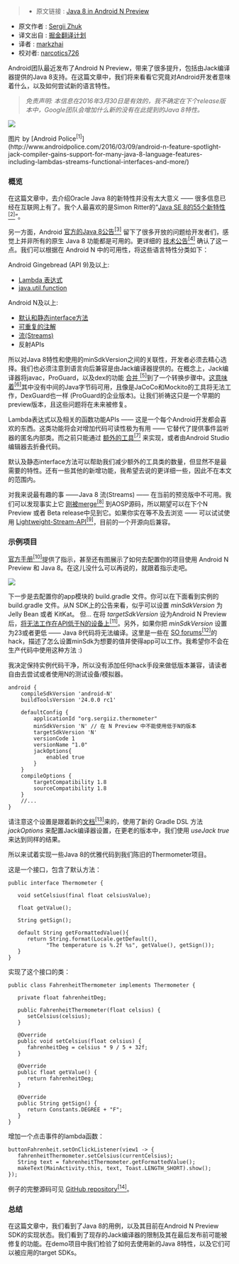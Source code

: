 >* 原文链接 : [Java 8 in Android N Preview](https://medium.com/@sergii/java-8-in-android-n-preview-76184e2ab7ad#.ywf5x3l8w)
* 原文作者 : [Sergii Zhuk](https://medium.com/@sergii)
* 译文出自 : [掘金翻译计划](https://github.com/xitu/gold-miner)
* 译者 : [markzhai](https://github.com/markzhai)
* 校对者: [narcotics726](https://github.com/narcotics726)


Android团队最近发布了Android N Preview，带来了很多提升，包括由Jack编译器提供的Java 8支持。在这篇文章中，我们将来看看它究竟对Android开发者意味着什么，以及如何尝试新的语言特性。

> _免责声明: 本信息在2016年3月30日是有效的，我不确定在下个release版本中，Google团队会增加什么新的没有在此提到的Java 8特性。_

![](https://cdn-images-1.medium.com/max/800/1*0Vex_2H0J7MBBiu1EqMtaw.png)

<figcaption>图片 by [Android Police<sup class="readableLinkFootnote">[1]</sup>](http://www.androidpolice.com/2016/03/09/android-n-feature-spotlight-jack-compiler-gains-support-for-many-java-8-language-features-including-lambdas-streams-functional-interfaces-and-more/)</figcaption>

### 概览

在这篇文章中，去介绍Oracle Java 8的新特性并没有太大意义 —— 很多信息已经在互联网上有了。我个人最喜欢的是Simon Ritter的“[Java SE 8的55个新特性<sup class="readableLinkFootnote">[2]</sup>](https://www.youtube.com/watch?v=rtAredKhyac)”。

另一方面，Android [官方的Java 8公告<sup class="readableLinkFootnote">[3]</sup>](http://android-developers.blogspot.de/2016/03/first-preview-of-android-n-developer.html) 留下了很多开放的问题给开发者们，感觉上并非所有的原生 Java 8 功能都是可用的。更详细的 [技术公告<sup class="readableLinkFootnote">[4]</sup>](http://developer.android.com/intl/ru/preview/j8-jack.html) 确认了这一点。我们可以根据在 Android N 中的可用性，将这些语言特性分类如下：

Android Gingebread (API 9)及以上:

*   [Lambda 表达式](https://docs.oracle.com/javase/tutorial/java/javaOO/lambdaexpressions.html)
*   [java.util.function](https://docs.oracle.com/javase/8/docs/api/java/util/function/package-summary.html)

Android N及以上:

*   [默认和静态interface方法](https://docs.oracle.com/javase/tutorial/java/IandI/defaultmethods.html)
*   [可重复的注解](https://docs.oracle.com/javase/tutorial/java/annotations/repeating.html)
*   [流(Streams)](http://www.oracle.com/technetwork/articles/java/ma14-java-se-8-streams-2177646.html)
*   反射APIs

所以对Java 8特性和使用的minSdkVersion之间的关联性，开发者必须去精心选择。我们也必须注意到语言向后兼容是由Jack编译器提供的。在概念上，Jack编译器将javac，ProGuard，以及dex的功能 [合并 <sup class="readableLinkFootnote">[5]</sup>](https://www.guardsquare.com/blog/the_upcoming_jack_and_jill_compilers_in_android)到了一个转换步骤中。[这意味着<sup class="readableLinkFootnote">[6]</sup>](http://trickyandroid.com/the-dark-world-of-jack-and-jill/)其中没有中间的Java字节码可用，且像是JaCoCo和Mockito的工具将无法工作，DexGuard也一样 (ProGuard的企业版本)。让我们祈祷这只是一个早期的preview版本，且这些问题将在未来被修复。

Lambda表达式以及相关的函数功能APIs —— 这是一个每个Android开发都会喜欢的东西。这类功能将会对增加代码可读性极为有用 —— 它替代了提供事件监听器的匿名内部类。而之前只能通过 [额外的工具<sup class="readableLinkFootnote">[7]</sup>](http://zserge.com/blog/android-lambda.html) 来实现，或者由Android Studio编辑器去折叠代码。

默认及静态interface方法可以帮助我们减少额外的工具类的数量，但显然不是最需要的特性。还有一些其他的新增功能，我希望去说的更详细一些，因此不在本文的范围内。

对我来说最有趣的事 —— Java 8 流(Streams) —— 在当前的预览版中不可用。我们可以发现事实上它 [刚被merge<sup class="readableLinkFootnote">[8]</sup>](https://android.googlesource.com/platform/libcore/+/916b0af2ccdd1bdfc0283b1096b291c40997d05f) 到AOSP源码，所以期望可以在下个N Preview 或者 Beta release中见到它。如果你实在等不及去浏览 —— 可以试试使用 [Lightweight-Stream-API<sup class="readableLinkFootnote">[9]</sup>](https://github.com/aNNiMON/Lightweight-Stream-API)，目前的一个开源向后兼容。

### 示例项目

[官方手册<sup class="readableLinkFootnote">[10]</sup>](http://developer.android.com/preview/setup-sdk.html)提供了指示，甚至还有图展示了如何去配置你的项目使用 Android N Preview 和 Java 8。在这儿没什么可以再说的，就跟着指示走吧。

![](http://ww4.sinaimg.cn/large/a490147fjw1f2w1lxrva9j20m803pt9h.jpg)

下一步是去配置你的app模块的 build.gradle 文件。你可以在下面看到实例的 build.gradle 文件。从N SDK上的公告来看，似乎可以设置 _minSdkVersion_ 为 Jelly Bean 或者 KitKat。 但… 在将 _targetSdkVersion_ 设为Android N Preview后，[将无法工作在API低于N的设备上<sup class="readableLinkFootnote">[11]</sup>](http://stackoverflow.com/questions/36278517/java-8-in-android-n-preview)。另外，如果你把 _minSdkVersion_ 设置为23或者更低 —— Java 8代码将无法编译。这里是一些在 [SO forums<sup class="readableLinkFootnote">[12]</sup>](http://stackoverflow.com/questions/35929484/android-n-cannot-run-on-lower-api-though-minsdk-set-to-14)的hack，描述了怎么设置minSdk为想要的值并使得app可以工作。我希望你不会在生产代码中使用这种方法 :)

我决定保持实例代码干净，所以没有添加任何hack手段来做低版本兼容，请读者自由去尝试或者使用N的测试设备/模拟器。

```
android {
    compileSdkVersion 'android-N'
    buildToolsVersion '24.0.0 rc1'

    defaultConfig {
        applicationId "org.sergiiz.thermometer"
        minSdkVersion 'N' // 在 N Preview 中不能使用低于N的版本
        targetSdkVersion 'N'
        versionCode 1
        versionName "1.0"
        jackOptions{
            enabled true
        }
    }
    compileOptions {
        targetCompatibility 1.8
        sourceCompatibility 1.8
    }
    //...
}
```

请注意这个设置是跟着新的[文档<sup class="readableLinkFootnote">[13]</sup>](http://developer.android.com/preview/j8-jack.html)来的，使用了新的 Gradle DSL 方法 _jackOptions_ 来配置Jack编译器设置，在更老的版本中，我们使用 _useJack true_ 来达到同样的结果。

所以来试着实现一些Java 8的优雅代码到我们陈旧的Thermometer项目。

这是一个接口，包含了默认方法：

```
public interface Thermometer {

   void setCelsius(final float celsiusValue);

   float getValue();

   String getSign();

   default String getFormattedValue(){
      return String.format(Locale.getDefault(),
            "The temperature is %.2f %s", getValue(), getSign());
   }
}
```

实现了这个接口的类：

```
public class FahrenheitThermometer implements Thermometer {

   private float fahrenheitDeg;

   public FahrenheitThermometer(float celsius) {
      setCelsius(celsius);
   }

   @Override
   public void setCelsius(float celsius) {
      fahrenheitDeg = celsius * 9 / 5 + 32f;
   }

   @Override
   public float getValue() {
      return fahrenheitDeg;
   }

   @Override
   public String getSign() {
      return Constants.DEGREE + "F";
   }
}
```

增加一个点击事件的lambda函数：

```
buttonFahrenheit.setOnClickListener(view1 -> {
   fahrenheitThermometer.setCelsius(currentCelsius);
   String text = fahrenheitThermometer.getFormattedValue();
   makeText(MainActivity.this, text, Toast.LENGTH_SHORT).show();
});
```

例子的完整源码可见 [GitHub repository<sup class="readableLinkFootnote">[14]</sup>](https://github.com/sergiiz/AndroidNPreviewJ8)。

### 总结

在这篇文章中，我们看到了Java 8的用例，以及其目前在Android N Preview SDK的实现状态。我们看到了现存的Jack编译器的限制及其在最后发布前可能被修复的功能。在demo项目中我们检验了如何去使用新的Java 8特性，以及它们可以被应用的target SDKs。
